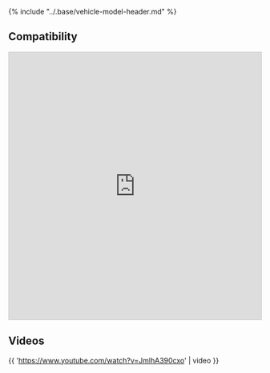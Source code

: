 {% include "../.base/vehicle-model-header.md" %}

## Compatibility

<iframe class="airtable-embed" src="https://airtable.com/embed/shrE7IdOiY7bXlLOE?backgroundColor=gray&layout=card" frameborder="0" onmousewheel="" width="100%" height="533" style="background: transparent; border: 1px solid #ccc;"></iframe>


## Videos

{{ 'https://www.youtube.com/watch?v=JmlhA390cxo' | video }}
